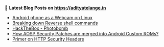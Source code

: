 
📕 **Latest Blog Posts on https://adityatelange.in**
<!-- BLOG-POST-LIST:START -->
 - [Android phone as a Webcam on Linux](https://adityatelange.in/blog/android-phone-webcam-linux/?ref=gh)
 - [Breaking down Reverse shell commands](https://adityatelange.in/blog/revshells/?ref=gh)
 - [HackTheBox - Photobomb](https://adityatelange.in/writeups/hackthebox/photobomb/?ref=gh)
 - [How AOSP Security Patches are merged into Android Custom ROMs?](https://adityatelange.in/blog/aosp/merge-security-patches-aosp/?ref=gh)
 - [Primer on HTTP Security Headers](https://adityatelange.in/http-security-headers/?ref=gh)<!-- BLOG-POST-LIST:END -->
